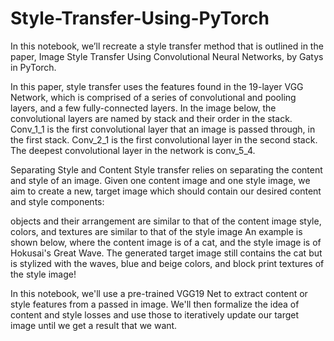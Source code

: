 # Style-Transfer-Using-PyTorch
In this notebook, we’ll recreate a style transfer method that is outlined in the paper, Image Style Transfer Using Convolutional Neural Networks, by Gatys in PyTorch.

In this paper, style transfer uses the features found in the 19-layer VGG Network, which is comprised of a series of convolutional and pooling layers, and a few fully-connected layers. In the image below, the convolutional layers are named by stack and their order in the stack. Conv_1_1 is the first convolutional layer that an image is passed through, in the first stack. Conv_2_1 is the first convolutional layer in the second stack. The deepest convolutional layer in the network is conv_5_4.

Separating Style and Content
Style transfer relies on separating the content and style of an image. Given one content image and one style image, we aim to create a new, target image which should contain our desired content and style components:

objects and their arrangement are similar to that of the content image
style, colors, and textures are similar to that of the style image
An example is shown below, where the content image is of a cat, and the style image is of Hokusai's Great Wave. The generated target image still contains the cat but is stylized with the waves, blue and beige colors, and block print textures of the style image!



In this notebook, we'll use a pre-trained VGG19 Net to extract content or style features from a passed in image. We'll then formalize the idea of content and style losses and use those to iteratively update our target image until we get a result that we want. 
